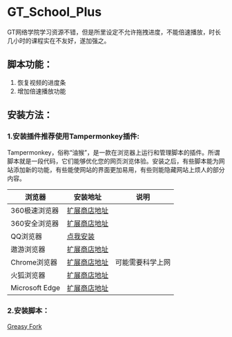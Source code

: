 # GT_School_Plus
GT网络学院学习资源不错，但是所里设定不允许拖拽进度，不能倍速播放，时长几小时的课程实在不友好，遂加强之。

## 脚本功能：
  1. 恢复视频的进度条
  2. 增加倍速播放功能

## 安装方法：
### 1.安装插件推荐使用Tampermonkey插件:<br>
  Tampermonkey，俗称“油猴”，是一款在浏览器上运行和管理脚本的插件。所谓脚本就是一段代码，它们能够优化您的网页浏览体验。安装之后，有些脚本能为网站添加新的功能，有些能使网站的界面更加易用，有些则能隐藏网站上烦人的部分内容。<br>

| 浏览器         | 安装地址                                                     | 说明             |
| -------------- | ------------------------------------------------------------ | ---------------- |
| 360极速浏览器  | [扩展商店地址](https://ext.chrome.360.cn/webstore/detail/dhdgffkkebhmkfjojejmpbldmpobfkfo) |                  |
| 360安全浏览器  | [扩展商店地址](https://ext.chrome.360.cn/webstore/detail/dhdgffkkebhmkfjojejmpbldmpobfkfo) |                  |
| QQ浏览器       | [点我安装](qqbrowser://extensions/search?key=Tampermonkey)   |                  |
| 遨游浏览器     | [扩展商店地址](http://extension.maxthon.cn/detail/index.php?view_id=1680&category_id=10) |                  |
| Chrome浏览器   | [扩展商店地址](https://chrome.google.com/webstore/detail/tampermonkey/dhdgffkkebhmkfjojejmpbldmpobfkfo) | 可能需要科学上网 |
| 火狐浏览器     | [扩展商店地址](https://addons.mozilla.org/zh-CN/firefox/addon/tampermonkey) |                  |
| Microsoft Edge | [扩展商店地址](https://www.microsoft.com/store/p/tampermonkey/9nblggh5162s) |                  |

### 2.安装脚本：<br>
 [Greasy Fork](https://greasyfork.org/zh-CN/scripts/389490-gt学院恢复进度条和倍速播放) 
